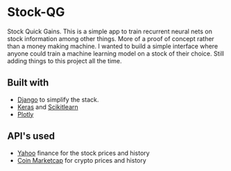 # Stock-QG
Stock Quick Gains.  This is a simple app to train recurrent neural nets on stock information among other things.  More of a proof of concept rather than a money making machine. I wanted to build a simple interface where anyone could train a machine learning model on a stock of their choice.  Still adding things to this project all the time.

## Built with
+ [Django](https://www.djangoproject.com/) to simplify the stack.  
+ [Keras](https://keras.io/) and [Scikitlearn](https://scikit-learn.org/stable/documentation.html)
+ [Plotly](https://plot.ly/python/)

## API's used
+ [Yahoo](https://pypi.org/project/yfinance/) finance for the stock prices and history
+ [Coin Marketcap](https://coinmarketcap.com/api/) for crypto prices and history
